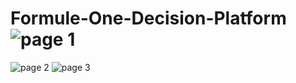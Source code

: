 # Formule-One-Decision-Platform![page 1](https://user-images.githubusercontent.com/48139104/190237026-988e6bff-6c42-44cf-838e-919412a836c3.png)
![page 2](https://user-images.githubusercontent.com/48139104/190237047-cac4a75e-7d94-4a00-966d-171eb32da513.png)
![page 3](https://user-images.githubusercontent.com/48139104/190237064-67b8f18d-c3cd-47d2-904e-d83873b09e6a.png)
